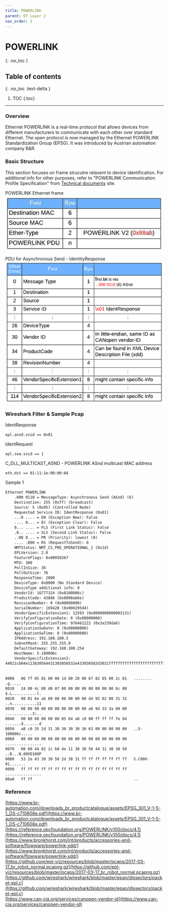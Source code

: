 ```yaml
---
title: POWERLINK
parent: OT Layer 2
nav_order: 2
---
```


# POWERLINK
{: .no_toc }

## Table of contents
{: .no_toc .text-delta }

1. TOC
{:toc}

---

### Overview
Ethernet POWERLINK is a real-time protocol that allows devices from different manufacturers to communicate with each other over standard Ethernet. The open protocol is now managed by the Ethernet POWERLINK Standardization Group (EPSG). It was introduced by Austrian automation company B&R.
 
### Basic Structure
This section focuses on frame strucutre relavent to device identification. For additional info for other purposes, refer to "POWERLINK Communication Profile Specification" from [Technical documents](https://www.br-automation.com/en/technologies/powerlink/service-downloads/technical-documents/) site.

POWERLINK Ethernet frame
![](./figure-1.png)

PDU for Asynchronous Send - IdentityResponse
![](./figure-2.png)

### Wireshark Filter & Sample Pcap
IdentResponse
```
epl.asnd.svid == 0x01
```
IdentRequest
```
epl.soa.svid == 1
```
C_DLL_MULTICAST_ASND - POWERLINK ASnd multicast MAC address
```
eth.dst == 01:11:1e:00:00:04
```

Sample 1
```
Ethernet POWERLINK
    .000 0110 = MessageType: Asynchronous Send (ASnd) (6)
    Destination: 255 (0xff) (broadcast)
    Source: 5 (0x05) (Controlled Node)
    Requested Service ID: IdentResponse (0x01)
    ...0 .... = EN (Exception New): False
    .... 0... = EC (Exception Clear): False
    0... .... = FLS (First Link Status): False
    .0.. .... = SLS (Second Link Status): False
    ..00 0... = PR (Priority): lowest (0)
    .... .000 = RS (RequestToSend): 0
    NMTStatus: NMT_CS_PRE_OPERATIONAL_1 (0x1d)
    EPLVersion: 2.0
    FeatureFlags: 0x00058267
    MTU: 300
    PollInSize: 36
    PollOutSize: 76
    ResponseTime: 2000
    DeviceType: 0x0000 (No Standard Device)
    DeviceType additional info: 0
    VendorId: 16777324 (0x0100006c)
    ProductCode: 43886 (0x0000ab6e)
    RevisionNumber: 0 (0x00000000)
    SerialNumber: 169428 (0x000295d4)
    VendorSpecificExtension1: 12593 (0x0000000000003131)
    VerifyConfigurationDate: 0 (0x00000000)
    VerifyConfigurationTime: 976461222 (0x3a339da6)
    ApplicationSwDate: 0 (0x00000000)
    ApplicationSwTime: 0 (0x00000000)
    IPAddress: 192.168.100.5
    SubnetMask: 255.255.255.0
    DefaultGateway: 192.168.100.254
    HostName: 5-100006c
    VendorSpecificExtension2: 44021cb04e113830564431303050532e433030582d3031ffffffffffffffffffffffffffffffffffffffffffffffffff


0000   06 ff 05 01 00 00 1d 00 20 00 67 82 05 00 2c 01   ........ .g...,.
0010   24 00 4c 00 d0 07 00 00 00 00 00 00 00 00 6c 00   $.L...........l.
0020   00 01 6e ab 00 00 00 00 00 00 d4 95 02 00 31 31   ..n...........11
0030   00 00 00 00 00 00 00 00 00 00 a6 9d 33 3a 00 00   ............3:..
0040   00 00 00 00 00 00 05 64 a8 c0 00 ff ff ff fe 64   .......d.......d
0050   a8 c0 35 2d 31 30 30 30 30 36 63 00 00 00 00 00   ..5-100006c.....
0060   00 00 00 00 00 00 00 00 00 00 00 00 00 00 00 00   ................
0070   00 00 44 02 1c b0 4e 11 38 30 56 44 31 30 30 50   ..D...N.80VD100P
0080   53 2e 43 30 30 58 2d 30 31 ff ff ff ff ff ff ff   S.C00X-01.......
0090   ff ff ff ff ff ff ff ff ff ff ff ff ff ff ff ff   ................
00a0   ff ff                                             ..
```

### Reference
[https://www.br-automation.com/downloads_br_productcatalogue/assets/EPSG_301_V-1-5-1_DS-c710608e.pdf](https://www.br-automation.com/downloads_br_productcatalogue/assets/EPSG_301_V-1-5-1_DS-c710608e.pdf)<br>
[https://reference.opcfoundation.org/POWERLINK/v100/docs/4.1](https://reference.opcfoundation.org/POWERLINK/v100/docs/4.1)<br>
[https://www.bronkhorst.com/int/products/accessories-and-software/flowware/powerlink-xdd/](https://www.bronkhorst.com/int/products/accessories-and-software/flowware/powerlink-xdd/)<br>
[https://github.com/epl-viz/resources/blob/master/pcaps/2017-03-17_br_robot_normal.pcapng.gz](https://github.com/epl-viz/resources/blob/master/pcaps/2017-03-17_br_robot_normal.pcapng.gz)<br>
[https://github.com/wireshark/wireshark/blob/master/epan/dissectors/packet-epl.c](https://github.com/wireshark/wireshark/blob/master/epan/dissectors/packet-epl.c)<br>
[https://www.can-cia.org/services/canopen-vendor-id](https://www.can-cia.org/services/canopen-vendor-id)
